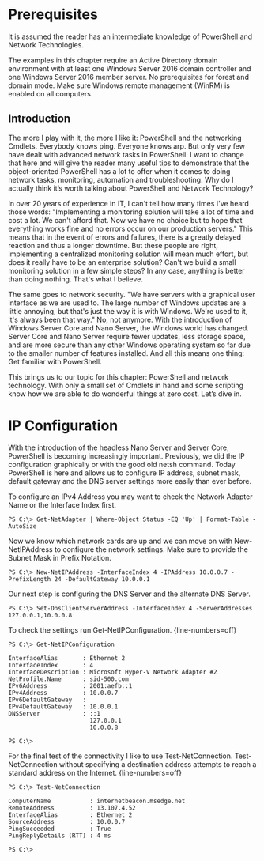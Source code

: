# Prerequisites

It is assumed the reader has an intermediate knowledge of PowerShell and Network Technologies. 

The examples in this chapter require an Active Directory domain environment with at least one Windows Server 2016 domain controller and one Windows Server 2016 member server. No prerequisites for forest and domain mode. Make sure Windows remote management (WinRM) is enabled on all computers.

## Introduction

The more I play with it, the more I like it: PowerShell and the networking Cmdlets. Everybody knows ping. Everyone knows arp. But only very few have dealt with advanced network tasks in PowerShell. I want to change that here and will give the reader many useful tips to demonstrate that the object-oriented PowerShell has a lot to offer when it comes to doing network tasks, monitoring, automation and troubleshooting. Why do I actually think it’s worth talking about PowerShell and Network Technology?

In over 20 years of experience in IT, I can't tell how many times I've heard those words: "Implementing a monitoring solution will take a lot of time and cost a lot. We can't afford that. Now we have no choice but to hope that everything works fine and no errors occur on our production servers." This means that in the event of errors and failures, there is a greatly delayed reaction and thus a longer downtime. But these people are right, implementing a centralized monitoring solution will mean much effort, but does it really have to be an enterprise solution? Can't we build a small monitoring solution in a few simple steps? In any case, anything is better than doing nothing. That`s what I believe.

The same goes to network security. "We have servers with a graphical user interface as we are used to. The large number of Windows updates are a little annoying, but that's just the way it is with Windows. We're used to it, it's always been that way." No, not anymore. With the introduction of Windows Server Core and Nano Server, the Windows world has changed. Server Core and Nano Server require fewer updates, less storage space, and are more secure than any other Windows operating system so far due to the smaller number of features installed. And all this means one thing: Get familiar with PowerShell.

This brings us to our topic for this chapter: PowerShell and network technology. With only a small set of Cmdlets in hand and some scripting know how we are able to do wonderful things at zero cost.
Let’s dive in.

# IP Configuration

With the introduction of the headless Nano Server and Server Core, PowerShell is becoming increasingly important. Previously, we did the IP configuration graphically or with the good old netsh command. Today PowerShell is here and allows us to configure IP address, subnet mask, default gateway and the DNS server settings more easily than ever before.

To configure an IPv4 Address you may want to check the Network Adapter Name or the Interface Index first.
```
PS C:\> Get-NetAdapter | Where-Object Status -EQ 'Up' | Format-Table -AutoSize
```
Now we know which network cards are up and we can move on with New-NetIPAddress to configure the network settings. Make sure to provide the Subnet Mask in Prefix Notation.
```
PS C:\> New-NetIPAddress -InterfaceIndex 4 -IPAddress 10.0.0.7 -PrefixLength 24 -DefaultGateway 10.0.0.1
```
Our next step is configuring the DNS Server and the alternate DNS Server.
```
PS C:\> Set-DnsClientServerAddress -InterfaceIndex 4 -ServerAddresses 127.0.0.1,10.0.0.8
```
To check the settings run Get-NetIPConfiguration.
{line-numbers=off}
```
PS C:\> Get-NetIPConfiguration

InterfaceAlias       : Ethernet 2
InterfaceIndex       : 4
InterfaceDescription : Microsoft Hyper-V Network Adapter #2
NetProfile.Name      : sid-500.com
IPv6Address          : 2001:aefb::1
IPv4Address          : 10.0.0.7
IPv6DefaultGateway   :
IPv4DefaultGateway   : 10.0.0.1
DNSServer            : ::1
                       127.0.0.1
                       10.0.0.8

PS C:\>
```
For the final test of the connectivity I like to use Test-NetConnection. Test-NetConnection without specifying a destination address attempts to reach a standard address on the Internet.
{line-numbers=off}
```
PS C:\> Test-NetConnection

ComputerName           : internetbeacon.msedge.net
RemoteAddress          : 13.107.4.52
InterfaceAlias         : Ethernet 2
SourceAddress          : 10.0.0.7
PingSucceeded          : True
PingReplyDetails (RTT) : 4 ms

PS C:\>
```


